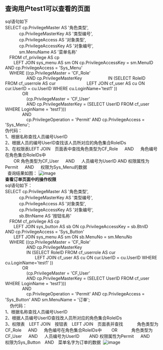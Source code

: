 ## 查询用户test1可以查看的页面
sql语句如下  <br/>
SELECT cp.PrivilegeMaster AS '角色类型',   <br/>
    cp.PrivilegeMasterKey AS '类型编号',   <br/>
    cp.PrivilegeAccess AS '对象类型',   <br/>
    cp.PrivilegeAccessKey AS '对象编号',   <br/>
    sm.MenuName AS '菜单名称'   <br/>
 FROM cf_privilege AS cp   <br/>
  LEFT JOIN sys_menu AS sm ON cp.PrivilegeAccessKey = sm.MenuID AND cp.PrivilegeAccess = 'Sys_Menu' <br/>
 WHERE ((cp.PrivilegeMaster = 'CF_Role' <br/>
     AND cp.PrivilegeMasterKey    
     IN (SELECT RoleID FROM cf_userrole AS cur
       LEFT JOIN cf_user AS cu ON cur.UserID = cu.UserID WHERE cu.LoginName='test1' )) <br/>
    OR <br/>
     (cp.PrivilegeMaster = 'CF_User' <br/>
     AND cp.PrivilegeMasterKey = (SELECT UserID FROM cf_user WHERE LoginName = 'test1'))) <br/>
    AND <br/>
     cp.PrivilegeOperation = 'Permit' AND cp.PrivilegeAccess = 'Sys_Menu'; <br/>
     伪代码： <br/>
     1、根据名称查找人员编号UserID <br/>
     2、根据人员的编号UserID查找该人员所对应的角色集合RoleIDs <br/>
     3、在权限表LEFT JOIN 页面表中查找角色类型为CF_Role   AND   角色编号在角色集合RoleIDs中 <br/>
  OR  角色类型为CF_User   AND   人员编号为UserID  AND 权限属性为Permit   AND   权限为Sys_Menu的数据 <br/>
   查询结果如图：
   ![image](1)<br/>
  **查看订单页面中的操作权限**<br/>
  sql语句如下： <br/>
  SELECT cp.PrivilegeMaster AS '角色类型',<br/>
    cp.PrivilegeMasterKey AS '类型编号',<br/>
    cp.PrivilegeAccess AS '对象类型',<br/>
    cp.PrivilegeAccessKey AS '对象编号',<br/>
    sb.BtnName AS '按钮名称'<br/>
 FROM cf_privilege AS cp<br/>
  LEFT JOIN sys_button AS sb ON cp.PrivilegeAccessKey = sb.BtnID AND cp.PrivilegeAccess = 'Sys_Button'<br/>
  LEFT JOIN sys_menu AS sm ON sb.MenuNo = sm.MenuNo<br/>
 WHERE ((cp.PrivilegeMaster = 'CF_Role'<br/>
     AND cp.PrivilegeMasterKey<br/>
     IN (SELECT RoleID FROM cf_userrole AS cur<br/>
       LEFT JOIN cf_user AS cu ON cur.UserID = cu.UserID WHERE cu.LoginName='test1' ))<br/>
    OR<br/>
     (cp.PrivilegeMaster = 'CF_User'<br/>
     AND cp.PrivilegeMasterKey = (SELECT UserID FROM cf_user WHERE LoginName = 'test1')))<br/>
    AND<br/>
     cp.PrivilegeOperation = 'Permit' AND cp.PrivilegeAccess = 'Sys_Button' AND sm.MenuName = '订单';<br/>
     伪代码：<br/>
   1、根据名称查找人员编号UserID<br/>
   2、根据人员编号UserID查找改人员所对应的角色集合RoleIDs<br/>
   3、权限表 LEFT JOIN 按钮表 LEFT JOIN 页面表并查找
   角色类型为CF_Role   AND   角色编号在角色集合RoleIDs中
  OR
   角色类型为CF_User   AND   人员编号为UserID
  AND 权限属性为Permit   AND   权限为Sys_Button AND 菜单名字为订单的数据
  ![image](2)
  
